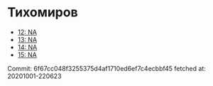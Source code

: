 # Тихомиров
- [12: NA](12.md)
- [13: NA](13.md)
- [14: NA](14.md)
- [15: NA](15.md)

Commit: 6f67cc048f3255375d4af1710ed6ef7c4ecbbf45
 fetched at: 20201001-220623
